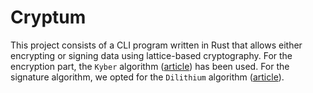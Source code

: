 # Cryptum

This project consists of a CLI program written in Rust that allows either encrypting or signing data using lattice-based cryptography. For the encryption part, the `Kyber` algorithm ([article](https://eprint.iacr.org/2017/634.pdf)) has been used. For the signature algorithm, we opted for the `Dilithium` algorithm ([article](https://eprint.iacr.org/2017/633.pdf)).
